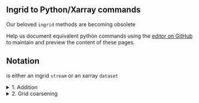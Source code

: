 ## Ingrid to Python/Xarray commands

Our beloved `ingrid` methods are becoming obsolete

Help us document equivalent python commands using the [editor on GitHub](https://github.com/naomi-henderson/ingrid2python/edit/main/docs/index.md) to maintain and preview the content of these pages.

## Notation
<ds> is either an ingrid `stream` or an xarray `dataset`

<details>
  <summary>1. Addition</summary>
<p>  
In ingrid, compatible objects (streams, numbers) can be added together element by element
```
%ingrid:
<ds1> <ds2> add
```

In python, compatible objects (xarray datasets/dataarrays, numbers) can also be added together
```
#python:
<ds1> + <ds2>
```

</p>
</details>

<details>
  <summary>2. Grid coarsening </summary>
<p>  

```
%ingrid:
<ds> time 12 boxAverage
```

```
#python:
<ds>.coarsen(time=12,boundary='trim').mean()
# change `.mean()` to `.max()` to get the maximum value in each box
```
</p>
</details>


